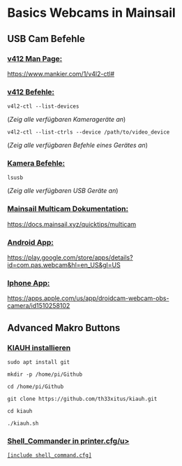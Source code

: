 # Basics Webcams in Mainsail


## **USB Cam Befehle**

### <u> v412 Man Page:</u>  
https://www.mankier.com/1/v4l2-ctl#

### <u>v412 Befehle: </u>  
```
v4l2-ctl --list-devices   
```
(*Zeig alle verfügbaren Kamerageräte an*)  
```
v4l2-ctl --list-ctrls --device /path/to/video_device 
``` 
(*Zeig alle verfügbaren Befehle eines Gerätes an*)

### <u>Kamera Befehle: </u> 
```
lsusb  
```
(*Zeig alle verfügbaren USB Geräte an*)

### <u>Mainsail Multicam Dokumentation: </u> 
https://docs.mainsail.xyz/quicktips/multicam

### <u>Android App: </u>  
https://play.google.com/store/apps/details?id=com.pas.webcam&hl=en_US&gl=US

### <u>Iphone App: </u>  
https://apps.apple.com/us/app/droidcam-webcam-obs-camera/id1510258102

## **Advanced Makro Buttons**

### <u>KIAUH installieren</u>  
  
```
sudo apt install git
```
```
mkdir -p /home/pi/Github
```
```
cd /home/pi/Github
```
```
git clone https://github.com/th33xitus/kiauh.git 
```
```
cd kiauh
```
```
./kiauh.sh
```

### <u>Shell_Commander in printer.cfg/u> 

```
[include shell_command.cfg]
```